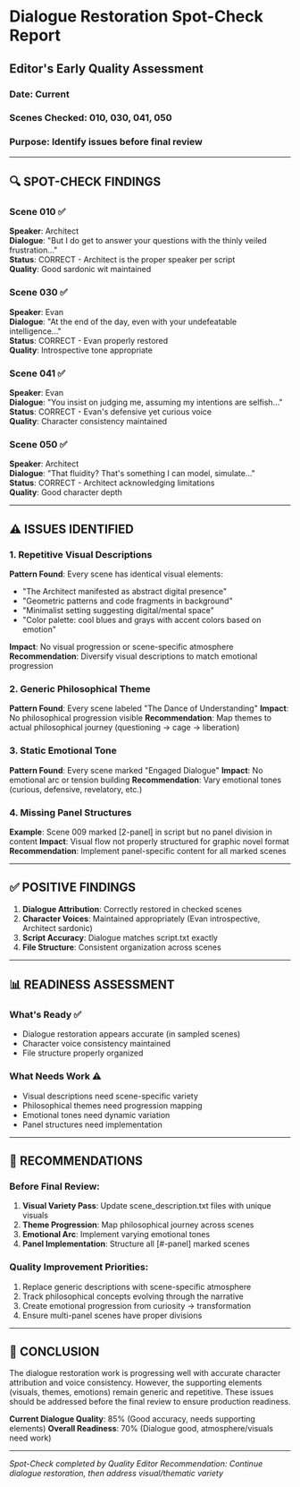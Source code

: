 # Dialogue Restoration Spot-Check Report
## Editor's Early Quality Assessment

### Date: Current
### Scenes Checked: 010, 030, 041, 050
### Purpose: Identify issues before final review

---

## 🔍 SPOT-CHECK FINDINGS

### Scene 010 ✅
**Speaker**: Architect  
**Dialogue**: "But I do get to answer your questions with the thinly veiled frustration..."  
**Status**: CORRECT - Architect is the proper speaker per script  
**Quality**: Good sardonic wit maintained

### Scene 030 ✅
**Speaker**: Evan  
**Dialogue**: "At the end of the day, even with your undefeatable intelligence..."  
**Status**: CORRECT - Evan properly restored  
**Quality**: Introspective tone appropriate

### Scene 041 ✅
**Speaker**: Evan  
**Dialogue**: "You insist on judging me, assuming my intentions are selfish..."  
**Status**: CORRECT - Evan's defensive yet curious voice  
**Quality**: Character consistency maintained

### Scene 050 ✅
**Speaker**: Architect  
**Dialogue**: "That fluidity? That's something I can model, simulate..."  
**Status**: CORRECT - Architect acknowledging limitations  
**Quality**: Good character depth

---

## ⚠️ ISSUES IDENTIFIED

### 1. Repetitive Visual Descriptions
**Pattern Found**: Every scene has identical visual elements:
- "The Architect manifested as abstract digital presence"
- "Geometric patterns and code fragments in background"
- "Minimalist setting suggesting digital/mental space"
- "Color palette: cool blues and grays with accent colors based on emotion"

**Impact**: No visual progression or scene-specific atmosphere
**Recommendation**: Diversify visual descriptions to match emotional progression

### 2. Generic Philosophical Theme
**Pattern Found**: Every scene labeled "The Dance of Understanding"
**Impact**: No philosophical progression visible
**Recommendation**: Map themes to actual philosophical journey (questioning → cage → liberation)

### 3. Static Emotional Tone
**Pattern Found**: Every scene marked "Engaged Dialogue"
**Impact**: No emotional arc or tension building
**Recommendation**: Vary emotional tones (curious, defensive, revelatory, etc.)

### 4. Missing Panel Structures
**Example**: Scene 009 marked [2-panel] in script but no panel division in content
**Impact**: Visual flow not properly structured for graphic novel format
**Recommendation**: Implement panel-specific content for all marked scenes

---

## ✅ POSITIVE FINDINGS

1. **Dialogue Attribution**: Correctly restored in checked scenes
2. **Character Voices**: Maintained appropriately (Evan introspective, Architect sardonic)
3. **Script Accuracy**: Dialogue matches script.txt exactly
4. **File Structure**: Consistent organization across scenes

---

## 📊 READINESS ASSESSMENT

### What's Ready ✅
- Dialogue restoration appears accurate (in sampled scenes)
- Character voice consistency maintained
- File structure properly organized

### What Needs Work ⚠️
- Visual descriptions need scene-specific variety
- Philosophical themes need progression mapping
- Emotional tones need dynamic variation
- Panel structures need implementation

---

## 🎯 RECOMMENDATIONS

### Before Final Review:
1. **Visual Variety Pass**: Update scene_description.txt files with unique visuals
2. **Theme Progression**: Map philosophical journey across scenes
3. **Emotional Arc**: Implement varying emotional tones
4. **Panel Implementation**: Structure all [#-panel] marked scenes

### Quality Improvement Priorities:
1. Replace generic descriptions with scene-specific atmosphere
2. Track philosophical concepts evolving through the narrative
3. Create emotional progression from curiosity → transformation
4. Ensure multi-panel scenes have proper divisions

---

## 📝 CONCLUSION

The dialogue restoration work is progressing well with accurate character attribution and voice consistency. However, the supporting elements (visuals, themes, emotions) remain generic and repetitive. These issues should be addressed before the final review to ensure production readiness.

**Current Dialogue Quality**: 85% (Good accuracy, needs supporting elements)
**Overall Readiness**: 70% (Dialogue good, atmosphere/visuals need work)

---

*Spot-Check completed by Quality Editor*
*Recommendation: Continue dialogue restoration, then address visual/thematic variety*